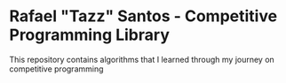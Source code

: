 # Rafael "Tazz" Santos - Competitive Programming Library

This repository contains algorithms that I learned through my journey on competitive programming